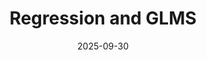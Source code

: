 ---
layout: lecture
published: true
title: Regression and GLMS
# nav_exclude: true
presented_by:
date: 2025-09-30
number: 10
recording: 
comments:
files:
  slides:
  pdf_slides:
  textbook_sections:
  notes:
  notebook:
  additional_files:
    name:
    link:
---
